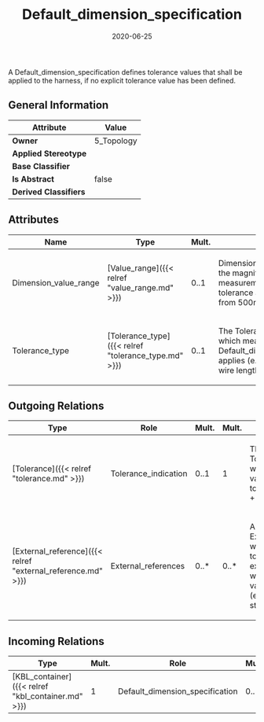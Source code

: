 ﻿---
title: Default_dimension_specification
toc: false
type: specs
date: "2020-06-25"
draft: false
specification: KBL
version: 2.5.sr1
documentType: "Recommendation"
elementType: Class
classes:
  - Default_dimension_specification
menu_name: kbl-2.5.sr1
---
<p> A Default_dimension_specification defines tolerance values that shall be applied to the harness, if no explicit tolerance value has been defined.     </p>

## General Information

| Attribute               | Value |
|-------------------------|-------|
| **Owner**               | 5_Topology |
| **Applied Stereotype**  |   |
| **Base Classifier**     |   |
| **Is Abstract**         | false |
| **Derived Classifiers** |   |

## Attributes
|  Name  |  Type  |  Mult.  |  Description  |  Owning Classifier  |
|--------|--------|---------|---------------|--------------|
|Dimension_value_range | [Value_range]({{< relref "value_range.md" >}}) | 0..1 | <p> Dimension_value_range defines the magnitude of measurements for which the tolerance applies (e.g. length from 500mm - 1500mm).      </p> | [Default_dimension_specification]({{< relref "default_dimension_specification.md" >}}) |
|Tolerance_type | [Tolerance_type]({{< relref "tolerance_type.md" >}}) | 0..1 | <p> The Tolerance_type defines to which measurements this Default_dimension_specification applies (e.g. segment lengths, wire lengths).       </p> | [Default_dimension_specification]({{< relref "default_dimension_specification.md" >}}) |

## Outgoing Relations
|    Type  |   Role   |   Mult.   |   Mult.   |   Description   |
|----------|----------|-----------|-----------|-----------------|
| [Tolerance]({{< relref "tolerance.md" >}}) | Tolerance_indication | 0..1 | 1 | <p> The Tolerance_indication, which defines the values of the tolerance (e.g. +-5mm).      </p> |
| [External_reference]({{< relref "external_reference.md" >}}) | External_references | 0..* | 0..* | <p> An External_reference which can be used to reference an external document in which the default values are defined (e.g. a company standard).      </p> |
##  Incoming Relations
|    Type  |   Mult.  |   Role    |   Mult.   |   Description  |
|----------|----------|-----------|-----------|----------------|
| [KBL_container]({{< relref "kbl_container.md" >}}) | 1 | Default_dimension_specification | 0..* |  |
